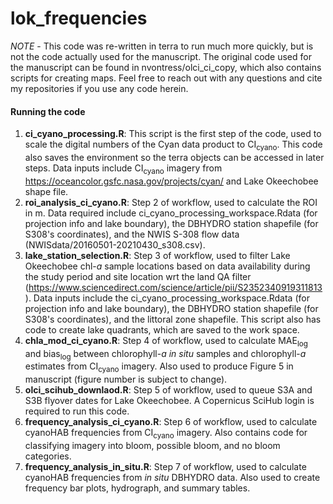 # lok_frequencies
_NOTE_ - This code was re-written in terra to run much more quickly, but is not the code actually used for the manuscript. The original code used for the manuscript can be found in nvontress/olci_ci_copy, which also contains scripts for creating maps. Feel free to reach out with any questions and cite my repositories if you use any code herein.

#### Running the code
1. __ci_cyano_processing.R__: This script is the first step of the code, used to scale the digital numbers of the Cyan data product to CI<sub>cyano</sub>. This code also saves the environment so the terra objects can be accessed in later steps. Data inputs include CI<sub>cyano</sub> imagery from https://oceancolor.gsfc.nasa.gov/projects/cyan/ and Lake Okeechobee shape file.
2. __roi_analysis_ci_cyano.R__: Step 2 of workflow, used to calculate the ROI in m. Data required include ci_cyano_processing_workspace.Rdata (for projection info and lake boundary), the DBHYDRO station shapefile (for S308's coordinates), and the NWIS S-308 flow data (NWISdata/20160501-20210430_s308.csv).
3. __lake_station_selection.R__: Step 3 of workflow, used to filter Lake Okeechobee chl-_a_ sample locations based on data availability during the study period and site location wrt the land QA filter (https://www.sciencedirect.com/science/article/pii/S2352340919311813). Data inputs include the ci_cyano_processing_workspace.Rdata (for projection info and lake boundary), the DBHYDRO station shapefile (for S308's coordinates), and the littoral zone shapefile. This script also has code to create lake quadrants, which are saved to the work space.
4. __chla_mod_ci_cyano.R__: Step 4 of workflow, used to calculate MAE<sub>log</sub> and bias<sub>log</sub> between chlorophyll-_a_ _in situ_ samples and chlorophyll-_a_ estimates from CI<sub>cyano</sub> imagery. Also used to produce Figure 5 in manuscript (figure number is subject to change).
5. __olci_scihub_downlaod.R__: Step 5 of workflow, used to queue S3A and S3B flyover dates for Lake Okeechobee. A Copernicus SciHub login is required to run this code.
6. __frequency_analysis_ci_cyano.R__: Step 6 of workflow, used to calculate cyanoHAB frequencies from CI<sub>cyano</sub> imagery. Also contains code for classifying imagery into bloom, possible bloom, and no bloom categories.
7. __frequency_analysis_in_situ.R__: Step 7 of workflow, used to calculate cyanoHAB frequencies from _in situ_ DBHYDRO data. Also used to create frequency bar plots, hydrograph, and summary tables.
